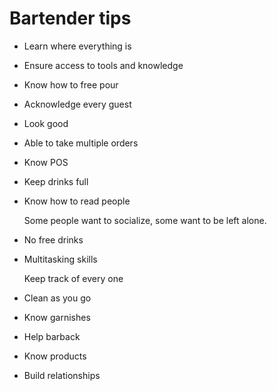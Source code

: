 # Bartender tips

- Learn where everything is
- Ensure access to tools and knowledge
- Know how to free pour
- Acknowledge every guest
- Look good
- Able to take multiple orders
- Know POS
- Keep drinks full
- Know how to read people

  Some people want to socialize, some want to be left alone.

- No free drinks
- Multitasking skills

  Keep track of every one

- Clean as you go
- Know garnishes
- Help barback
- Know products
- Build relationships
